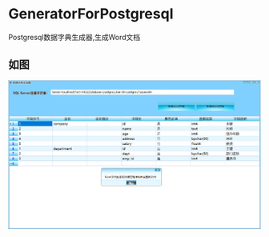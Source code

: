 # GeneratorForPostgresql
Postgresql数据字典生成器,生成Word文档

## 如图

![imgsss](https://github.com/WuLex/UsefulPicture/blob/master/screenshots/postgresqlGenerator.png)

